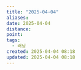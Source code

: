 ```yaml
---
title: "2025-04-04"
aliases:
date: 2025-04-04
distance:
point:
tags:
  - 러닝
created: 2025-04-04 08:18
updated: 2025-04-04 08:18
---
```

